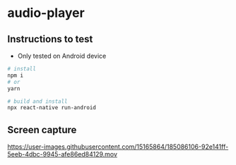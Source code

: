 # audio-player

## Instructions to test

* Only tested on Android device

```bash
# install
npm i
# or
yarn

# build and install
npx react-native run-android
```

## Screen capture

https://user-images.githubusercontent.com/15165864/185086106-92e141ff-5eeb-4dbc-9945-afe86ed84129.mov
